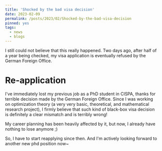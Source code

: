 ```yaml
---
title: 'Shocked by the bad visa decision'
date: 2023-02-09
permalink: /posts/2023/02/Shocked-by-the-bad-visa-decision
pinned: yes
tags:
  - news
  - blogs
---
```


I still could not believe that this really happened. Two days ago, after half of a year being checked, my visa application is eventually refused by the German Foreign Office.

Re-application
======
I've immediately lost my previous job as a PhD student in CISPA, thanks for terrible decision made by the German Foreign Office. Since I was working on optimization theory (a very very basic, theoretical, and mathematical research project), I firmly believe that such kind of black-box visa decision is definitely a clear mismatch and is terribly wrong!

My career planning has been heavily affected by it, but now, I already have nothing to lose anymore ;)

So, I have to start reapplying since then. And I'm actively looking forward to another new phd position now~